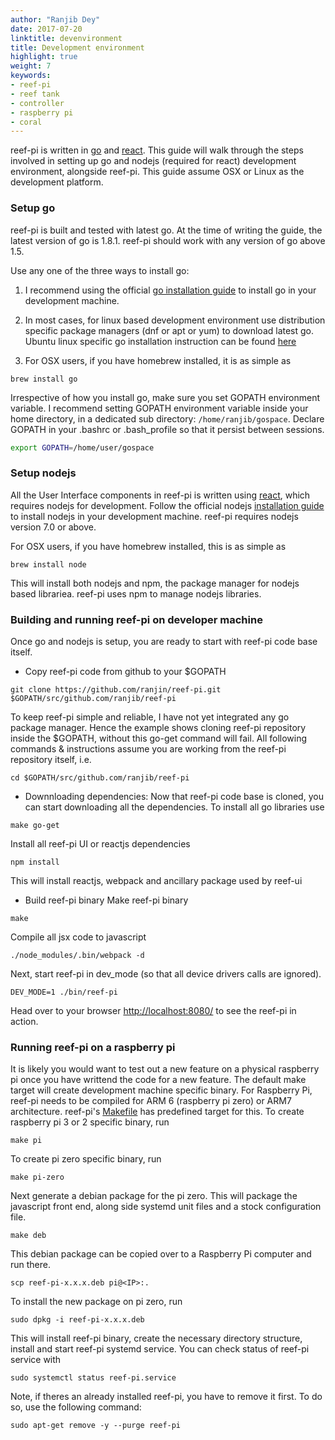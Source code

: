 ```yaml
---
author: "Ranjib Dey"
date: 2017-07-20
linktitle: devenvironment
title: Development environment
highlight: true
weight: 7
keywords:
- reef-pi
- reef tank
- controller
- raspberry pi
- coral
---
```


reef-pi is written in [go](https://golang.org/) and [react](https://facebook.github.io/react/). This guide will walk through the steps involved in
setting up go and nodejs (required for react) development environment, alongside
reef-pi. This guide assume OSX or Linux as the development platform.

### Setup go

reef-pi is built and tested with latest go. At the time of writing the guide, the latest
version of go is 1.8.1. reef-pi should work with any version of go above 1.5.

Use any one of the three ways to install go:

1. I recommend using the official [go installation guide](https://golang.org/doc/install) to install go in your development machine.

2. In most cases, for linux based development environment use distribution specific package managers (dnf or apt or yum) to download
latest go. Ubuntu linux specific go installation instruction can be found [here](https://github.com/golang/go/wiki/Ubuntu)

3. For OSX users, if you have homebrew installed, it is as simple as

```
brew install go
```

Irrespective of how you install go, make sure you set GOPATH environment variable. I recommend setting GOPATH environment variable inside your home
directory, in a dedicated sub directory: `/home/ranjib/gospace`. Declare GOPATH in your .bashrc or .bash_profile so that it persist
between sessions.

```sh
export GOPATH=/home/user/gospace
```

### Setup nodejs

All the User Interface components in reef-pi is written using [react](https://facebook.github.io/react/), which requires nodejs
for development. Follow the official nodejs [installation guide](https://docs.npmjs.com/getting-started/installing-node) to install nodejs in your development machine.
reef-pi requires nodejs version 7.0 or above.

For OSX users, if you have homebrew installed, this is as simple as

```
brew install node
```

This will install both nodejs and npm, the package manager for nodejs based librariea. reef-pi uses npm to manage nodejs libraries.


### Building and running reef-pi on developer machine

Once go and nodejs is setup, you are ready to start with reef-pi code base itself.

- Copy reef-pi code from github to your $GOPATH

```
git clone https://github.com/ranjin/reef-pi.git $GOPATH/src/github.com/ranjib/reef-pi
```

To keep reef-pi simple and reliable, I have not yet integrated any go package manager. Hence the example shows cloning reef-pi repository
inside the $GOPATH, without this go-get command will fail. All following commands & instructions assume you are working from the reef-pi
repository itself, i.e.

```
cd $GOPATH/src/github.com/ranjib/reef-pi
```

- Downnloading dependencies: Now that reef-pi code base is cloned, you can start downloading all the dependencies. To install all go libraries use

```
make go-get
```

Install all reef-pi UI or reactjs dependencies

```
npm install
```

This will install reactjs, webpack and ancillary package used by reef-ui

- Build reef-pi binary
Make reef-pi binary
```
make
```
Compile all jsx code to javascript
```
./node_modules/.bin/webpack -d
```

Next, start reef-pi in dev_mode (so that all device drivers calls are ignored).

```
DEV_MODE=1 ./bin/reef-pi
```
Head over to your browser [http://localhost:8080/](http://localhost:8080) to see the reef-pi in action.


### Running reef-pi on a raspberry pi

It is likely you would want to test out a new feature on a physical raspberry pi once you have writtend the code for a new feature. The default make target will create development machine specific binary. For Raspberry Pi, reef-pi needs to be compiled for ARM 6 (raspberry pi zero) or ARM7 architecture. reef-pi's [Makefile](https://github.com/ranjib/reef-pi/blob/master/Makefile)
has predefined target for this. To create raspberry pi 3 or 2 specific binary, run

```
make pi
```

To create pi zero specific binary, run

```
make pi-zero
```

Next generate a debian package for the pi zero. This will package the javascript front end, along side systemd unit files and a stock configuration file. 

```
make deb
```

This debian package can be copied over to a Raspberry Pi computer and run there.

```
scp reef-pi-x.x.x.deb pi@<IP>:.
```

To install the new package on pi zero, run
```
sudo dpkg -i reef-pi-x.x.x.deb
```

This will install reef-pi binary, create the necessary directory structure, install and start reef-pi systemd service. You can check status of reef-pi service with
```
sudo systemctl status reef-pi.service
```

Note, if theres an already installed reef-pi, you have to remove it first. To do so, use the following command:

```
sudo apt-get remove -y --purge reef-pi
```
